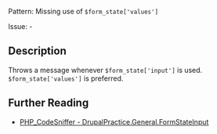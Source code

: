 Pattern: Missing use of `$form_state['values']`

Issue: -

## Description

Throws a message whenever `$form_state['input']` is used. `$form_state['values']` is preferred.

## Further Reading

* [PHP_CodeSniffer - DrupalPractice.General.FormStateInput](https://git.drupalcode.org/project/coder/-/tree/8.3.x/coder_sniffer/DrupalPractice/Sniffs/General/FormStateInputSniff.php)
